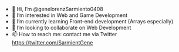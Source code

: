 - 👋 Hi, I’m @genelorenzSarmiento0408
- 👀 I’m interested in Web and Game Development
- 🌱 I’m currently learning Front-end development (Arrays especially) 
- 💞️ I’m looking to collaborate on Web Development
- 📫 How to reach me: contact me via Twitter https://twitter.com/SarmientGene

<!---
genelorenzSarmiento0408/genelorenzSarmiento0408 is a ✨ special ✨ repository because its `README.md` (this file) appears on your GitHub profile.
You can click the Preview link to take a look at your changes.
--->
